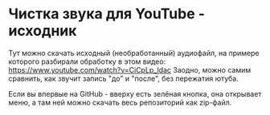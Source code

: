 # Чистка звука для YouTube - исходник

Тут можно скачать исходный (необработанный) аудиофайл, на примере которого разбирали обработку в этом видео: https://www.youtube.com/watch?v=CiCpLp_ldac
Заодно, можно самим сравнить, как звучит запись "до" и "после", без пережатия ютуба.

Если вы впервые на GitHub - вверху есть зелёная кнопка, она открывает меню, а там ней можно скачать весь репозиторий как zip-файл.

